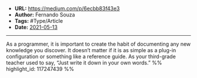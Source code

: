 - **URL:** https://medium.com/p/6ecbb83f43e3
- **Author:** Fernando Souza
- **Tags:** #Type/Article
- **Date:** [2021-05-13](../_daily/2021-05-13.md)
---

As a programmer, it is important to create the habit of documenting any new knowledge you discover. It doesn’t matter if it is as simple as a plug-in configuration or something like a reference guide. As your third-grade teacher used to say, “Just write it down in your own words.” %% highlight_id: 117247439 %%


